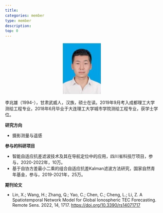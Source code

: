 ```yaml
---
title: 
categories: member
type: member
description: 
top: 0
---
```


<div align=center>
<img src="/images/lizhaoxiong.png" width = 25%>
</div>


李兆雄（1994-），甘肃武威人，汉族，硕士在读。2019年9月考入成都理工大学测绘工程专业，2018年6月毕业于大连理工大学城市学院测绘工程专业，获学士学位。

**研究方向**
* 摄影测量与遥感

**参与的科研项目**
* 智能自适应抗差滤波技术及其在导航定位中的应用，四川省科技厅项目，参与，2020-2022年，10万。
* 基于自协方差最小二乘的组合自适应抗差Kalman滤波方法研究，国家自然青年基金，参与，2019-2021年，25万。

**期刊论文**
* Lin, X.; Wang, H.; Zhang, Q.; Yao, C.; Chen, C.; Cheng, L.; Li, Z. A Spatiotemporal Network Model for Global Ionospheric TEC Forecasting. Remote Sens. 2022, 14, 1717. https://doi.org/10.3390/rs14071717

